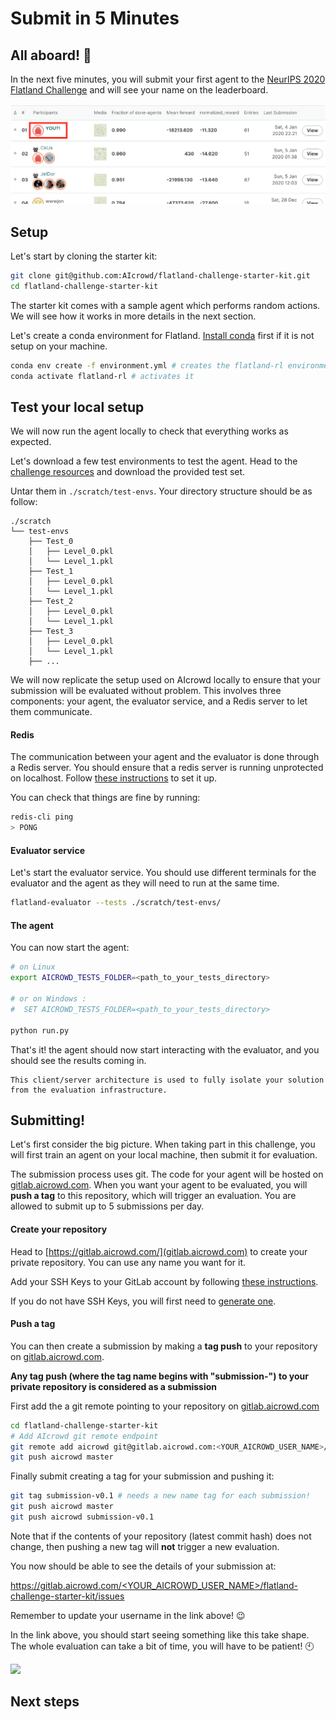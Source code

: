 
Submit in 5 Minutes
===

All aboard! 🚂
---

In the next five minutes, you will submit your first agent to the [NeurIPS 2020 Flatland Challenge](https://www.aicrowd.com/challenges/neurips-2020-flatland-challenge/) and will see your name on the leaderboard.

![leaderboard](assets/images/you.png)

Setup
---

Let's start by cloning the starter kit: 

```bash
git clone git@github.com:AIcrowd/flatland-challenge-starter-kit.git
cd flatland-challenge-starter-kit
```

The starter kit comes with a sample agent which performs random actions. We will see how it works in more details in the next section.

Let's create a conda environment for Flatland. [Install conda](https://www.anaconda.com/products/individual) first if it is not setup on your machine.

```bash
conda env create -f environment.yml # creates the flatland-rl environment
conda activate flatland-rl # activates it
```


Test your local setup
---

We will now run the agent locally to check that everything works as expected.

Let's download a few test environments to test the agent. Head to the [challenge resources](https://www.aicrowd.com/challenges/neurips-2020-flatland-challenge/dataset_files) and download the provided test set.

Untar them in `./scratch/test-envs`. Your directory structure should be as follow:

```
./scratch
└── test-envs
    ├── Test_0
    │   ├── Level_0.pkl
    │   └── Level_1.pkl
    ├── Test_1
    │   ├── Level_0.pkl
    │   └── Level_1.pkl
    ├── Test_2
    │   ├── Level_0.pkl
    │   └── Level_1.pkl
    ├── Test_3
    │   ├── Level_0.pkl
    │   └── Level_1.pkl
    ├── ...
``` 

We will now replicate the setup used on AIcrowd locally to ensure that your submission will be evaluated without problem. This involves three components: your agent, the evaluator service, and a Redis server to let them communicate. 

#### Redis

The communication between your agent and the evaluator is done through a Redis server. You should ensure that a redis server is running unprotected on localhost. Follow [these instructions](https://redis.io/topics/quickstart) to set it up.

You can check that things are fine by running:

```bash
redis-cli ping
> PONG
```

#### Evaluator service

Let's start the evaluator service. You should use different terminals for the evaluator and the agent as they will need to run at the same time.

```bash
flatland-evaluator --tests ./scratch/test-envs/
```

#### The agent

You can now start the agent:

```bash
# on Linux
export AICROWD_TESTS_FOLDER=<path_to_your_tests_directory>

# or on Windows :
#  SET AICROWD_TESTS_FOLDER=<path_to_your_tests_directory>

python run.py
```

That's it! the agent should now start interacting with the evaluator, and you should see the results coming in.

```{admonition} Why so complicated?
This client/server architecture is used to fully isolate your solution from the evaluation infrastructure.
```


Submitting!
---

Let's first consider the big picture. When taking part in this challenge, you will first train an agent on your local machine, then submit it for evaluation. 

The submission process uses git. The code for your agent will be hosted on [gitlab.aicrowd.com](https://gitlab.aicrowd.com/). When you want your agent to be evaluated, you will **push a tag** to this repository, which will trigger an evaluation. You are allowed to submit up to 5 submissions per day.

#### Create your repository

Head to [https://gitlab.aicrowd.com/](gitlab.aicrowd.com) to create your private repository. You can use any name you want for it.

Add your SSH Keys to your GitLab account by following [these instructions](https://docs.gitlab.com/ee/gitlab-basics/create-your-ssh-keys.html).

If you do not have SSH Keys, you will first need to [generate one](https://docs.gitlab.com/ee/ssh/README.html#generating-a-new-ssh-key-pair).

#### Push a tag

You can then create a submission by making a **tag push** to your repository on [gitlab.aicrowd.com](https://gitlab.aicrowd.com/).

**Any tag push (where the tag name begins with "submission-") to your private repository is considered as a submission**  

First add the a git remote pointing to your repository on [gitlab.aicrowd.com](https://gitlab.aicrowd.com/)

```bash
cd flatland-challenge-starter-kit
# Add AIcrowd git remote endpoint
git remote add aicrowd git@gitlab.aicrowd.com:<YOUR_AICROWD_USER_NAME>/flatland-challenge-starter-kit.git
git push aicrowd master
```

Finally submit creating a tag for your submission and pushing it:

```bash
git tag submission-v0.1 # needs a new name tag for each submission!
git push aicrowd master
git push aicrowd submission-v0.1
```

Note that if the contents of your repository (latest commit hash) does not change, then pushing a new tag will **not** trigger a new evaluation.

You now should be able to see the details of your submission at:

[https://gitlab.aicrowd.com/<YOUR_AICROWD_USER_NAME>/flatland-challenge-starter-kit/issues](https://gitlab.aicrowd.com//<YOUR_AICROWD_USER_NAME>/flatland-challenge-starter-kit/issues)

Remember to update your username in the link above! 😉 

In the link above, you should start seeing something like this take shape. The whole evaluation can take a bit of time, you will have to be patient! 🕙

![](https://i.imgur.com/4HWf1jU.png)


Next steps
---

